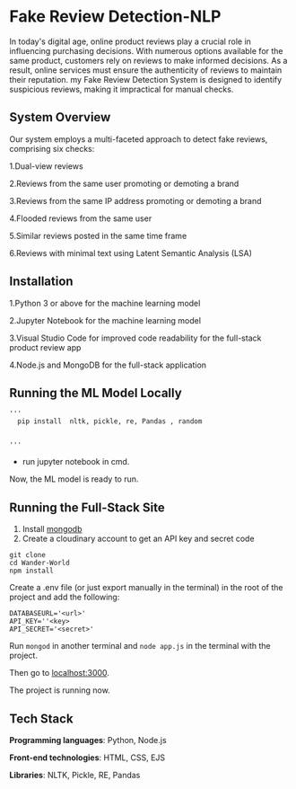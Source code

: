 # Fake Review Detection-NLP
In today's digital age, online product reviews play a crucial role in influencing purchasing decisions. With numerous options available for the same product, customers rely on reviews to make informed decisions. As a result, online services must ensure the authenticity of reviews to maintain their reputation. my Fake Review Detection System is designed to identify suspicious reviews, making it impractical for manual checks.

## System Overview

Our system employs a multi-faceted approach to detect fake reviews, comprising six checks:

1.Dual-view reviews

2.Reviews from the same user promoting or demoting a brand

3.Reviews from the same IP address promoting or demoting a brand

4.Flooded reviews from the same user

5.Similar reviews posted in the same time frame

6.Reviews with minimal text using Latent Semantic Analysis (LSA)

## Installation 

1.Python 3 or above for the machine learning model

2.Jupyter Notebook for the machine learning model

3.Visual Studio Code for improved code readability for the full-stack product review app

4.Node.js and MongoDB for the full-stack application

## Running the ML Model Locally

    '''
      pip install  nltk, pickle, re, Pandas , random


    '''
- run jupyter notebook in cmd.

Now, the ML model is ready to run.

## Running the Full-Stack Site

1. Install [mongodb](https://www.mongodb.com/)
2. Create a cloudinary account to get an API key and secret code

```
git clone 
cd Wander-World
npm install
```

Create a .env file (or just export manually in the terminal) in the root of the project and add the following:  

```
DATABASEURL='<url>'
API_KEY=''<key>
API_SECRET='<secret>'
```

Run ```mongod``` in another terminal and ```node app.js``` in the terminal with the project.  

Then go to [localhost:3000](http://localhost:3000/).
  
The project is running now.


## Tech Stack

**Programming languages**: Python, Node.js

**Front-end technologies**: HTML, CSS, EJS

**Libraries**: NLTK, Pickle, RE, Pandas
